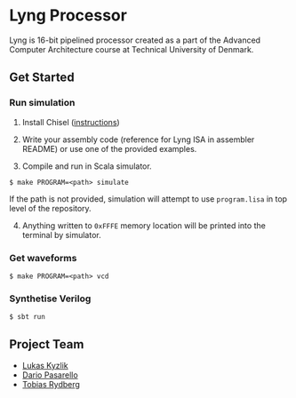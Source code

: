 # Lyng Processor
Lyng is 16-bit pipelined processor created as a part of the Advanced Computer Architecture course at Technical University of Denmark.

## Get Started

### Run simulation
1. Install Chisel ([instructions](https://www.imm.dtu.dk/~masca/chisel-book.pdf))

2. Write your assembly code (reference for Lyng ISA in assembler README) or use one of the provided examples.

3. Compile and run in Scala simulator.

```
$ make PROGRAM=<path> simulate
```

If the path is not provided, simulation will attempt to use `program.lisa` in top level of the repository.

4. Anything written to `0xFFFE` memory location will be printed into the terminal by simulator.

### Get waveforms
```
$ make PROGRAM=<path> vcd
```

### Synthetise Verilog

```
$ sbt run
```

## Project Team

* [Lukas Kyzlik](https://github.com/garnagar)
* [Dario Pasarello](https://github.com/dario-passarello)
* [Tobias Rydberg](https://github.com/Zalamar)
